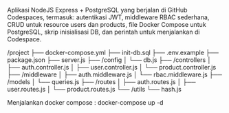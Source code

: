 Aplikasi NodeJS Express + PostgreSQL yang berjalan di GitHub Codespaces, termasuk: autentikasi JWT, middleware RBAC sederhana, CRUD untuk resource users dan products, file Docker Compose untuk PostgreSQL, skrip inisialisasi DB, dan perintah untuk menjalankan di Codespace.

/project
├── docker-compose.yml
├── init-db.sql
├── .env.example
├── package.json
├── server.js
├── /config
│   └── db.js
├── /controllers
│   ├── auth.controller.js
│   ├── user.controller.js
│   └── product.controller.js
├── /middleware
│   ├── auth.middleware.js
│   └── rbac.middleware.js
├── /models
│   └── queries.js
├── /routes
│   ├── auth.routes.js
│   ├── user.routes.js
│   └── product.routes.js
└── /utils
    └── hash.js


Menjalankan docker compose : 
docker-compose up -d
